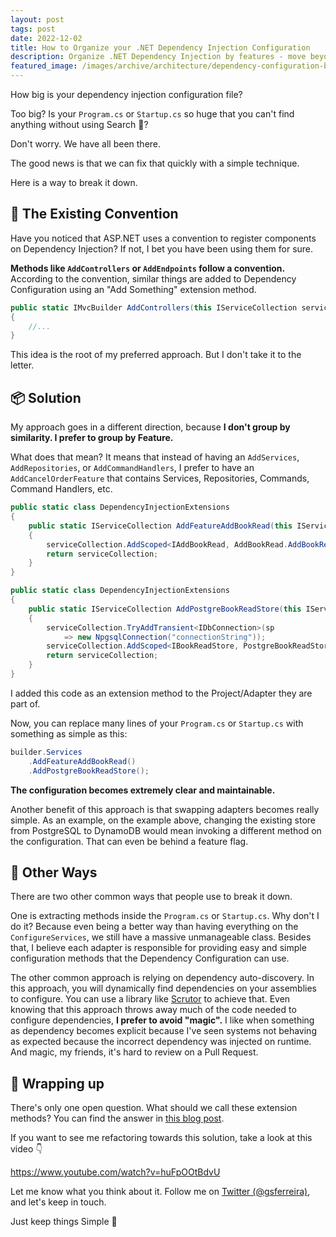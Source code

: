 ```yaml
---
layout: post
tags: post
date: 2022-12-02
title: How to Organize your .NET Dependency Injection Configuration
description: Organize .NET Dependency Injection by features - move beyond technical grouping to feature-based DI configuration patterns.
featured_image: /images/archive/architecture/dependency-configuration-by-feature.png
---
```


How big is your dependency injection configuration file?

Too big? Is your `Program.cs` or `Startup.cs` so huge that you can't find anything without using Search 🔎?

Don't worry. We have all been there.

The good news is that we can fix that quickly with a simple technique.

Here is a way to break it down.

## 📜 The Existing Convention

Have you noticed that ASP.NET uses a convention to register components on Dependency Injection? If not, I bet you have been using them for sure.

**Methods like `AddControllers` or `AddEndpoints` follow a convention.**
According to the convention, similar things are added to Dependency Configuration using an "Add Something" extension method.

```csharp
public static IMvcBuilder AddControllers(this IServiceCollection services)
{
    //...
}
```

This idea is the root of my preferred approach. But I don't take it to the letter.

## 📦 Solution

My approach goes in a different direction, because **I don't group by similarity. I prefer to group by Feature.**

What does that mean? It means that instead of having an `AddServices`, `AddRepositories`, or `AddCommandHandlers`, I prefer to have an `AddCancelOrderFeature` that contains Services, Repositories, Commands, Command Handlers, etc.

```csharp
public static class DependencyInjectionExtensions
{
    public static IServiceCollection AddFeatureAddBookRead(this IServiceCollection serviceCollection)
    {
        serviceCollection.AddScoped<IAddBookRead, AddBookRead.AddBookRead>();
        return serviceCollection;
    }
}
```

```csharp
public static class DependencyInjectionExtensions
{
    public static IServiceCollection AddPostgreBookReadStore(this IServiceCollection serviceCollection)
    {
        serviceCollection.TryAddTransient<IDbConnection>(sp
            => new NpgsqlConnection("connectionString"));
        serviceCollection.AddScoped<IBookReadStore, PostgreBookReadStore>();
        return serviceCollection;
    }
}
```

I added this code as an extension method to the Project/Adapter they are part of.

Now, you can replace many lines of your `Program.cs` or `Startup.cs` with something as simple as this:

```csharp
builder.Services
    .AddFeatureAddBookRead()
    .AddPostgreBookReadStore();
```

**The configuration becomes extremely clear and maintainable.**

Another benefit of this approach is that swapping adapters becomes really simple.
As an example, on the example above, changing the existing store from PostgreSQL to DynamoDB would mean invoking a different method on the configuration. That can even be behind a feature flag.

## 🔀 Other Ways

There are two other common ways that people use to break it down.

One is extracting methods inside the `Program.cs` or `Startup.cs`. Why don't I do it? Because even being a better way than having everything on the `ConfigureServices`, we still have a massive unmanageable class. Besides that, I believe each adapter is responsible for providing easy and simple configuration methods that the Dependency Configuration can use.

The other common approach is relying on dependency auto-discovery. In this approach, you will dynamically find dependencies on your assemblies to configure. You can use a library like [Scrutor](https://github.com/khellang/Scrutor) to achieve that.
Even knowing that this approach throws away much of the code needed to configure dependencies, **I prefer to avoid "magic".** I like when something as dependency becomes explicit because I've seen systems not behaving as expected because the incorrect dependency was injected on runtime. And magic, my friends, it's hard to review on a Pull Request.

## 👋 Wrapping up

There's only one open question. What should we call these extension methods? You can find the answer in [this blog post](../the-missing-project-that-fixes-everything-in-dotnet/).

If you want to see me refactoring towards this solution, take a look at this video 👇

https://www.youtube.com/watch?v=huFpOOtBdvU

Let me know what you think about it. Follow me on [Twitter (@gsferreira)](https://twitter.com/gsferreira), and let's keep in touch.

Just keep things Simple 🌱
